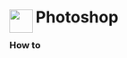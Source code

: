 
<h1>
	<img src="~/icon.svg" style="float: left; width: 42px; margin: 3px 5px 0 0;">
	Photoshop
</h1>

### How to

